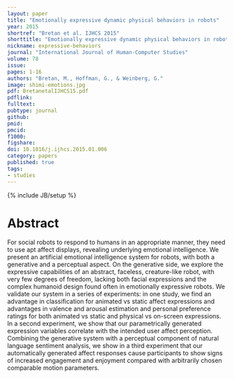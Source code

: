 ```yaml
---
layout: paper
title: "Emotionally expressive dynamic physical behaviors in robots"
year: 2015
shortref: "Bretan et al. IJHCS 2015"
shorttitle: "Emotionally expressive dynamic physical behaviors in robots"
nickname: expressive-behaviors
journal: "International Journal of Human-Computer Studies"
volume: 78
issue: 
pages: 1-16
authors: "Bretan, M., Hoffman, G., & Weinberg, G."
image: shimi-emotions.jpg
pdf: BretanetalIJHCS15.pdf
pdflink: 
fulltext: 
pubtype: journal
github: 
pmid:  
pmcid: 
f1000: 
figshare: 
doi: 10.1016/j.ijhcs.2015.01.006
category: papers
published: true
tags:
- studies
---
```

{% include JB/setup %}

# Abstract 

For social robots to respond to humans in an appropriate manner, they need to use apt affect displays, revealing underlying emotional intelligence. We present an artificial emotional intelligence system for robots, with both a generative and a perceptual aspect. On the generative side, we explore the expressive capabilities of an abstract, faceless, creature-like robot, with very few degrees of freedom, lacking both facial expressions and the complex humanoid design found often in emotionally expressive robots. We validate our system in a series of experiments: in one study, we find an advantage in classification for animated vs static affect expressions and advantages in valence and arousal estimation and personal preference ratings for both animated vs static and physical vs on-screen expressions. In a second experiment, we show that our parametrically generated expression variables correlate with the intended user affect perception. Combining the generative system with a perceptual component of natural language sentiment analysis, we show in a third experiment that our automatically generated affect responses cause participants to show signs of increased engagement and enjoyment compared with arbitrarily chosen comparable motion parameters.
